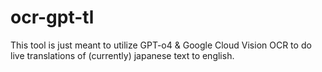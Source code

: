 # ocr-gpt-tl
This tool is just meant to utilize GPT-o4 & Google Cloud Vision OCR to do live translations of (currently) japanese text to english.